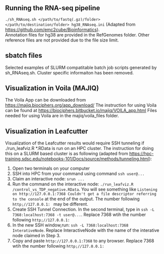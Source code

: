 ## Running the RNA-seq pipeline
 `./sh_RNAseq.sh </path/to/fastq(.gz)/folder> </path/to/destination/folder> hg38_RNAseq.ini`   (Adapted from https://github.com/emc2cube/Bioinformatics).  
Annotation files for hg38 are provided in the RefGenomes folder. Other reference files are not provided due to the file size limit.

## sbatch files
Selected examples of SLURM compatitable batch job scripts generated by sh_RNAseq.sh. Cluster specific informaiton has been removed.

## Visualization in Voila (MAJIQ)
 The Voila App can be downloaded from https://majiq.biociphers.org/app_download/
 The instruction for using Voila can be found at  https://biociphers.bitbucket.io/majiq/VOILA_app.html
 Files needed for using Voila are in the majiq/voila_files folder.
 
## Visualization in Leafcutter
  Visualization of the Leafcutter results would require SSH tunneling if .\/run_leafviz.R \*.RData is run on an HPC cluster. 
  The instruction for doing this on a SLURM based cluster is as following (adapted from https://hpc-training.sdsc.edu/notebooks-101/Docs/source/methods/tunneling.html):
  1. Open two terminals on your computer
  2. SSH into HPC from your command using command `ssh user@...`
  3. Claim an interactive node: `srun ...`
  4. Run the command on the interactive node: `./run_leafviz.R /control_vs_TDP_negative.RData`. You will see something like ```Listening on http://127.0.0.1:7368
Couldn't get a file descriptor referring to the console``` at the end of the output. The number following `http;//127.0.0.1: ` may be different.
  5. Create SSH Tunnel Connection. In the second terminal, type in `ssh -L 7368:localhost:7368 -t user@...`. Replace 7368 wtih the number following `http;//127.0.0.1: `
  6. In the new SSH window,run: `ssh -L 7368:localhost:7368 InterativeNode`. Replace InteractiveNode with the name of the interative node claimed in Step 3. 
  7. Copy and paste `http://127.0.0.1:7368` to any browser. Replace 7368 wtih the number following `http;//127.0.0.1: `
  
  
